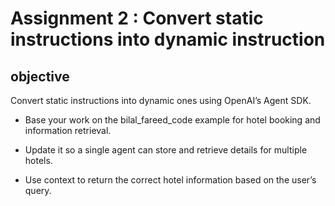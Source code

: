 # Assignment 2 : **Convert static instructions into dynamic instruction**

## objective
Convert static instructions into dynamic ones using OpenAI’s Agent SDK.

 - Base your work on the bilal_fareed_code example for hotel booking and information retrieval.

 - Update it so a single agent can store and retrieve details for multiple hotels.

- Use context to return the correct hotel information based on the user’s query.

